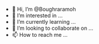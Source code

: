 - 👋 Hi, I’m @Boughraramoh
- 👀 I’m interested in ...
- 🌱 I’m currently learning ...
- 💞️ I’m looking to collaborate on ...
- 📫 How to reach me ...

<!---
Boughraramoh/Boughraramoh is a ✨ special ✨ repository because its `README.md` (this file) appears on your GitHub profile.
You can click the Preview link to take a look at your changes.
--->
